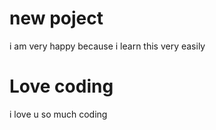# new poject 
i am very happy because i learn this very easily
# Love coding
i love u so much coding 